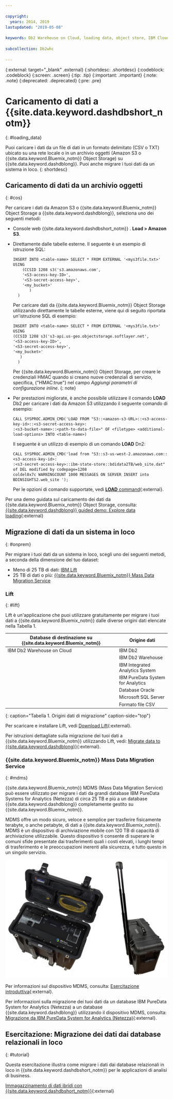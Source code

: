 ```yaml
---

copyright:
  years: 2014, 2019
lastupdated: "2019-05-08"

keywords: Db2 Warehouse on Cloud, loading data, object store, IBM Cloud Object Storage, Amazon S3, LOAD command, Mass Data Migration Service (MDMS), migration, Lift

subcollection: Db2whc

---
```


<!-- Attribute definitions --> 
{:external: target="_blank" .external}
{:shortdesc: .shortdesc}
{:codeblock: .codeblock}
{:screen: .screen}
{:tip: .tip}
{:important: .important}
{:note: .note}
{:deprecated: .deprecated}
{:pre: .pre}

# Caricamento di dati a {{site.data.keyword.dashdbshort_notm}}
{: #loading_data}

Puoi caricare i dati da un file di dati in un formato delimitato (CSV o TXT) ubicato su una rete locale o in un archivio oggetti (Amazon S3 o {{site.data.keyword.Bluemix_notm}} Object Storage) su {{site.data.keyword.dashdblong}}. Puoi anche migrare i tuoi dati da un sistema in loco.
{: shortdesc}

## Caricamento di dati da un archivio oggetti
{: #cos}

Per caricare i dati da Amazon S3 o {{site.data.keyword.Bluemix_notm}} Object Storage a {{site.data.keyword.dashdblong}}, seleziona uno dei seguenti metodi:
* Console web {{site.data.keyword.dashdbshort_notm}} . **Load > Amazon S3**. 
* Direttamente dalle tabelle esterne. Il seguente è un esempio di istruzione SQL:

    ```
    INSERT INTO <table-name> SELECT * FROM EXTERNAL '<mys3file.txt>' USING
        (CCSID 1208 s3('s3.amazonaws.com', 
        '<S3-access-key-ID>',
        '<S3-secret-access-key>', 
        '<my_bucket>'
           )
      )      
    ```

  Per caricare dati da {{site.data.keyword.Bluemix_notm}} Object Storage utilizzando direttamente le tabelle esterne, viene qui di seguito riportata un'istruzione SQL di esempio:

  ```
  INSERT INTO <table-name> SELECT * FROM EXTERNAL '<mys3file.txt>' USING
  (CCSID 1208 s3('s3-api.us-geo.objectstorage.softlayer.net',
  '<S3-access-key-ID>',
  '<S3-secret-access-key>',
  '<my_bucket>'
     )
    )      
  ```

  Per {{site.data.keyword.Bluemix_notm}} Object Storage, per creare le credenziali HMAC quando si creano nuove credenziali di servizio, specifica, {"HMAC:true"} nel campo *Aggiungi parametri di configurazione inline*.
  {: note}

* Per prestazioni migliorate, è anche possibile utilizzare il comando **LOAD** Db2 per caricare i dati da Amazon S3 utilizzando il seguente comando di esempio:

  ```
  CALL SYSPROC.ADMIN_CMD('LOAD FROM "S3::<amazon-s3-URL>::<s3-access-key-id>::<s3-secret-access-key>:
  :<s3-bucket-name>::<path-to-data-file>" OF <filetype> <additional-load-options> INTO <table-name>)
  ```

  Il seguente è un utilizzo di esempio di un comando **LOAD** Dn2:

  ```
  CALL SYSPROC.ADMIN_CMD('load from "S3::s3-us-west-2.amazonaws.com::<s3-access-key-id>:
  :<s3-secret-access-key>::ibm-state-store::bdidata2TB/web_site.dat" of DEL modified by codepage=1208
  coldel0x7c WARNINGCOUNT 1000 MESSAGES ON SERVER INSERT into BDINSIGHTS2.web_site ');
  ```

  Per le opzioni di comando supportate, vedi [**LOAD** command](https://www.ibm.com/support/knowledgecenter/en/SSEPGG_11.1.0/com.ibm.db2.luw.admin.cmd.doc/doc/r0008305.html){:external}. 

Per una demo guidata sul caricamento dei dati da {{site.data.keyword.Bluemix_notm}} Object Storage, consulta: [{{site.data.keyword.dashdblong}} guided demo: Explore data loading](https://www.ibm.com/cloud/garage/demo/try-db2-warehouse-cloud){:external}

## Migrazione di dati da un sistema in loco
{: #onprem}

Per migrare i tuoi dati da un sistema in loco, scegli uno dei seguenti metodi, a seconda della dimensione del tuo dataset:
* Meno di 25 TB di dati: [IBM Lift](#lift)
* 25 TB di dati o più: [{{site.data.keyword.Bluemix_notm}} Mass Data Migration Service](#mdms)

### Lift
{: #lift}

Lift è un'applicazione che puoi utilizzare gratuitamente per migrare i tuoi dati a {{site.data.keyword.Bluemix_notm}} dalle diverse origini dati elencate nella Tabella 1. 

| Database di destinazione su {{site.data.keyword.Bluemix_notm}} | Origine dati |
|------------------------------|-------------|
| IBM Db2 Warehouse on Cloud   | IBM Db2 |
|                              | IBM Db2 Warehouse |
|                              | IBM Integrated Analytics System |
|                              | IBM PureData System for Analytics |
|                              | Database Oracle |
|                              | Microsoft SQL Server |
|                              | Formato file CSV |
{: caption="Tabella 1. Origini dati di migrazione" caption-side="top"}

Per scaricare e installare Lift, vedi [Download Lift](https://www.lift-cli.cloud.ibm.com/#download){:external}.

Per istruzioni dettagliate sulla migrazione dei tuoi dati a {{site.data.keyword.Bluemix_notm}} utilizzando Lift, vedi: [Migrate data to {{site.data.keyword.dashdblong}}](https://www.lift-cli.cloud.ibm.com/#docs){:external}.

### {{site.data.keyword.Bluemix_notm}} Mass Data Migration Service
{: #mdms}

{{site.data.keyword.Bluemix_notm}} MDMS (Mass Data Migration Service) può essere utilizzato per migrare i dati da grandi database IBM PureData Systems for Analytics (Netezza) di circa 25 TB e più a un database {{site.data.keyword.dashdblong}} completamente gestito su {{site.data.keyword.Bluemix_notm}}.

MDMS offre un modo sicuro, veloce e semplice per trasferire fisicamente terabyte, o anche petabyte, di dati a {{site.data.keyword.Bluemix_notm}}. MDMS è un dispositivo di archiviazione mobile con 120 TB di capacità di archiviazione utilizzabile. Questo dispositivo ti consente di superare le comuni sfide presentate dai trasferimenti quali i costi elevati, i lunghi tempi di trasferimento e le preoccupazioni inerenti alla sicurezza, e tutto questo in un singolo servizio.

![Vista del dispositivo Mass Data Migration Service](images/mdms.svg)

Per informazioni sul dispositivo MDMS, consulta: [Esercitazione introduttiva](/docs/infrastructure/mass-data-migration?topic=mass-data-migration-getting-started-tutorial#getting-started-with-ibm-cloud-mass-data-migration){:external}.

Per informazioni sulla migrazione dei tuoi dati da un database IBM PureData System for Analytics (Netezza) a un database {{site.data.keyword.dashdblong}} utilizzando il dispositivo MDMS, consulta: [Migrazione da IBM PureData System for Analytics (Netezza)](/docs/services/Db2whc/connecting?topic=Db2whc-pda#pda){:external}.

## Esercitazione: Migrazione dei dati dai database relazionali in loco
{: #tutorial}

Questa esercitazione illustra come migrare i dati dai database relazionali in loco in {{site.data.keyword.dashdbshort_notm}} per le applicazioni di analisi di business. 

[Immagazzinamento di dati ibridi con {{site.data.keyword.dashdbshort_notm}}](https://www.ibm.com/cloud/garage/tutorials/ibm-db2-warehouse-on-cloud/hybrid-data-warehousing-with-db-2-warehouse-on-cloud){:external}

